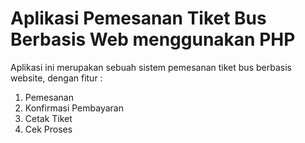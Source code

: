 # Aplikasi Pemesanan Tiket Bus Berbasis Web menggunakan PHP
Aplikasi ini merupakan sebuah sistem pemesanan tiket bus berbasis website, dengan fitur : 
  1. Pemesanan
  2. Konfirmasi Pembayaran
  3. Cetak Tiket
  4. Cek Proses
